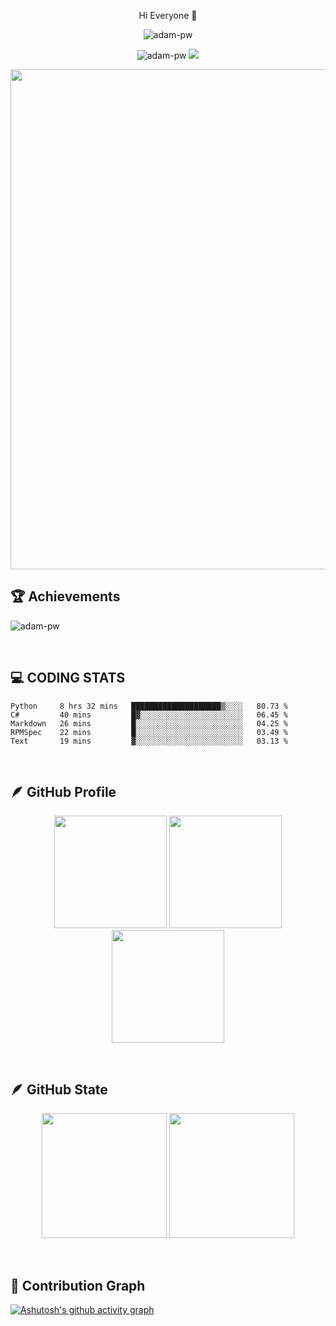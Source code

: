 
<p align="center">Hi Everyone 👋</p>

<p align="center"><img src="https://readme-typing-svg.herokuapp.com?size=30&color=328AFF&center=true&vCenter=true&height=100&lines=Our+is+watchakorn-18k"
alt="adam-pw" /></a></p>
<p align="center">
   <a><img src="https://komarev.com/ghpvc/?username=watchakorn-18k&label=Profile%20views&color=5ceb38&style=for-the-badge"
alt="adam-pw" /></a>
  <a href="https://discord.gg/AsZgC95SYu" alt="Discord" title="Dev Pro Tips Discussion & Support Server">
    <img src="https://img.shields.io/discord/639137693975969803?color=%23E4A14D&label=Discord%2018K%20%E2%84%A2%20Official&logo=discord&logoColor=white&style=for-the-badge"/></a>
</p>

<p align="center" ><img height="800px"  src="https://metrics.lecoq.io/watchakorn-18k?template=terminal&repositories.affiliations=watchakorn-18k&base.indepth=false&base.hireable=false&config.timezone=Asia%2FBangkok" /></p>

## 🏆 Achievements
    
<p ><img src="https://metrics.lecoq.io/watchakorn-18k?template=classic&repositories.affiliations=watchakorn-18k&base.header=0&base.activity=0&base.community=0&base.repositories=0&base.metadata=0&achievements=1&base.indepth=false&base.hireable=false&achievements.threshold=C&achievements.secrets=true&achievements.display=compact&achievements.limit=5&config.timezone=Asia%2FBangkok"
alt="adam-pw" /></a></p>

<br>
    
## 💻 CODING STATS 
<!--START_SECTION:waka-->
```text
Python     8 hrs 32 mins   ████████████████████▒░░░░   80.73 % 
C#         40 mins         █▓░░░░░░░░░░░░░░░░░░░░░░░   06.45 % 
Markdown   26 mins         █░░░░░░░░░░░░░░░░░░░░░░░░   04.25 % 
RPMSpec    22 mins         █░░░░░░░░░░░░░░░░░░░░░░░░   03.49 % 
Text       19 mins         ▓░░░░░░░░░░░░░░░░░░░░░░░░   03.13 % 
```
<!--END_SECTION:waka-->

<br> 

  
## 🪶 GitHub Profile
<p align="center" ><a href="#"><img height="180px"  src="http://github-profile-summary-cards.vercel.app/api/cards/stats?username=watchakorn-18k&theme=monokai" /></a>
<a href="#"><img height="180px" src="http://github-profile-summary-cards.vercel.app/api/cards/productive-time?username=watchakorn-18k&theme=monokai&utcOffset=8" /></a>
    <a href="#"><img height="180px" src="http://github-profile-summary-cards.vercel.app/api/cards/repos-per-language?username=watchakorn-18k&theme=monokai" /></a>
</p>
  <br>
  
## 🪶 GitHub State
<p align="center" ><a href="#"><img  height="200px" src="https://github-readme-stats.vercel.app/api?username=watchakorn-18k&layout=compact&show_icons=true&include_all_commits=true&hide_border=true&count_private=true&title_color=e4a136&icon_color=a960ff&text_color=ffffff&bg_color=211c1e" /></a>  <img height="200px" src="https://github-readme-stats.vercel.app/api/top-langs/?username=watchakorn-18k&langs_count=10&layout=compact&hide_border=true&title_color=e4a136&icon_color=a960ff&text_color=ffffff&bg_color=211c1e"/></p>

  <br>
  
  
## 📐 Contribution Graph 
[![Ashutosh's github activity graph](https://activity-graph.herokuapp.com/graph?username=watchakorn-18k&bg_color=141316&color=555e5d&line=2465ff&point=403d3d&area=true&hide_border=true)](https://github.com/ashutosh00710/github-readme-activity-graph)

